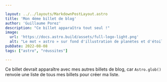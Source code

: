 ```yaml
---

layout: ../../layouts/MarkdownPostLayout.astro
title: 'Mon 4ème billet de blog'
author: 'Guillaume Porez'
description: "Ce billet apparaîtra tout seul !"
image:
  url: 'https://docs.astro.build/assets/full-logo-light.png'
  alt: "Le mot « astro » sur fond d'illustration de planètes et d'étoiles."
pubDate: 2022-08-08
tags: ["astro", "réussites"]

---
```


Ce billet devrait apparaître avec mes autres billets de blog, car `Astro.glob()` renvoie une liste de tous mes billets pour créer ma liste.